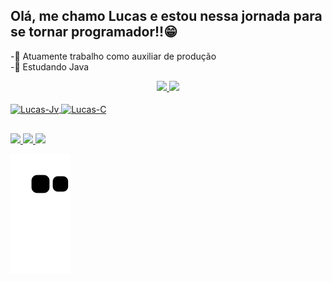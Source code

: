 ## Olá, me chamo Lucas e estou nessa jornada para se tornar programador!!😁
-💼 Atuamente trabalho como auxiliar de produção                                                                                                                         
-📘 Estudando Java
<div align="center">
 <a href="https://github.com/1lucashsw">
 <img height="180em" src="https://github-readme-stats.vercel.app/api?username=1lucashsw&show_icons=true&theme=dracula&include_all_commits=true&count_private=true"/>
 <img height="180em" src="https://github-readme-stats.vercel.app/api/top-langs/?username=1lucashsw&layout=compact&langs_count=7&theme=dracula"/>
</div>
 <div style="display: inline_block"><br>
 <img align="center" alt="Lucas-Jv" height="30" width="55" src="https://img.shields.io/badge/Java-ED8B00?style=for-the-badge&logo=java&logoColor=white">
 <img align="center" alt="Lucas-C" height="30" width="55" src="https://img.shields.io/badge/C%2B%2B-00599C?style=for-the-badge&logo=c%2B%2B&logoColor=white">
</div>
  
 ##
 
<div> 
 <a href="https://www.linkedin.com/in/lucas-willian-787803187/" target="_blank"><img src="https://img.shields.io/badge/LinkedIn-0077B5?style=for-the-badge&logo=linkedin&logoColor=white">
 <a href="https://www.instagram.com/1lucashsw/" target="_blank"><img src="https://img.shields.io/badge/Instagram-E4405F?style=for-the-badge&logo=instagram&logoColor=white">
 <a href="mailto:lucaswilliansoares00@gmail.com" target="_blank"><img src="https://img.shields.io/badge/Gmail-D14836?style=for-the-badge&logo=gmail&logoColor=white">
</div>


 ![Snake animation](https://github.com/rafaballerini/rafaballerini/blob/output/github-contribution-grid-snake.svg)
  
</div>
